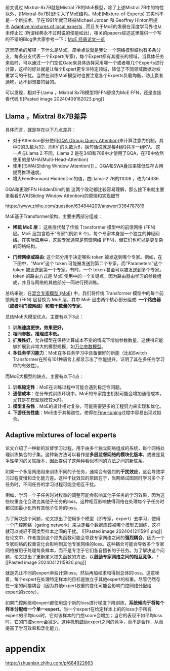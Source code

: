 前文说过 Mixtral-8x7B就是Mistral 7B的MoE模型，除了上述Mistral 7B中的特性以外，[[Mixtral-8x7B]]还引入了MoE结构。MoE(Mixture-of-Experts) 其实也不是一个新技术，早在1991年就已经被Michael Jordan 和 Geoffrey Hinton所提出 [Adaptive mixtures of local experts](https://link.zhihu.com/?target=https%3A//readpaper.com/paper/2150884987) , 而且关于MoE的发展在深度学习界也从未停止过 (所谓经典永不过时说的便是如此)，相关的papers综述这里提供一个写的不错的Blog供大家参考一下：[MoE 经典论文一览](https://zhuanlan.zhihu.com/p/542465517)

这里简单的解释一下什么是MoE，简单点说就是我让一个网络模型结构有多条分支，每条分支代表一个Expert(专家)，每个Expert都有其擅长的领域，当具体任务来临时，可以通过一个门空位Gate来具体选择采用哪一个或者哪几个Experts进行计算，这样的好处就是让每个Expert更专注特定领域，降低了不同领域数据对权重学习的干扰。当然在训练MoE模型时也要注意各个Experts负载均衡，防止赢者通吃，达不到想要的目的。

可以发现，相对于Llama ，Mixtral 8x7B模型将FFN替换为MoE FFN，还是直接看代码
![[Pasted image 20240409182023.png]]

## Llama ，Mixtral 8x7B差异
具体而言，就是存在以下几点差异：

- 对于Attention部分使用[GQA (Group Query Attention)](https://link.zhihu.com/?target=https%3A//arxiv.org/pdf/2305.13245.pdf)来计算注意力机制，其中Q的头数为32，而KV 的头数为8，换句话说就是每4组Q共享一组KV。 这一点与Llama 2 不同，Llama 2 是在34B和70B中才使用了GQA，在7B中依然使用的是MHA(Multi-Head-Attention)  
- 使用[[SWA(Sliding Window Attention)]] 。GQA和SWA叠加来降低显存占用提高推理速度。  
- 增大FeedForward HiddenDim的值，由Llama-2 7B的11008 ，改为14336  
    

GQA和更改FFN HiddenDim的值 这两个改动都比较容易理解，那么接下来就主要来看看SWA(Sliding Window Attention)的原理和实现细节

https://www.zhihu.com/question/634844209/answer/3364787819

MoE基于Transformer架构，主要由两部分组成：

- **稀疏 MoE 层：** 这些层代替了传统 Transformer 模型中的前馈网络 (FFN) 层。MoE 层包含若干“专家”(例如 8 个)，每个专家本身是一个独立的神经网络。在实际应用中，这些专家通常是前馈网络 (FFN)，但它们也可以是更复杂的网络结构。

- **门控网络或路由**: 这个部分用于决定哪些 token 被发送到哪个专家。例如，在下图中，“More”这个 token 可能被发送到第二个专家，而“Parameters”这个 token 被发送到第一个专家。有时，一个 token 甚至可以被发送到多个专家。token 的路由方式是 MoE 使用中的一个关键点，因为路由器由学习的参数组成，并且与网络的其他部分一同进行预训练。

总结来说，在[混合专家模型 (MoE)](https://www.zhihu.com/search?q=%E6%B7%B7%E5%90%88%E4%B8%93%E5%AE%B6%E6%A8%A1%E5%9E%8B%20%28MoE%29%20&search_source=Entity&hybrid_search_source=Entity&hybrid_search_extra=%7B%22sourceType%22%3A%22answer%22%2C%22sourceId%22%3A3364787819%7D) 中，我们将传统 Transformer 模型中的每个前馈网络 (FFN) 层替换为 MoE 层，其中 MoE 层由两个核心部分组成: **一个路由器（或者叫门控网络）和若干数量的专家**。

总结MoE大模型优点，主要有以下3点：

1. **训练速度更快，效果更好。**
2. **相同参数，推理成本低。**
3. **扩展性好**，允许模型在保持计算成本不变的情况下增加参数数量，这使得它能够扩展到非常大的模型规模，如[万亿参数模型](https://www.zhihu.com/search?q=%E4%B8%87%E4%BA%BF%E5%8F%82%E6%95%B0%E6%A8%A1%E5%9E%8B&search_source=Entity&hybrid_search_source=Entity&hybrid_search_extra=%7B%22sourceType%22%3A%22answer%22%2C%22sourceId%22%3A3364787819%7D)。
4. **多任务学习能力**：MoE在多任务学习中具备很好的新能（比如Switch Transformer在所有101种语言上都显示出了性能提升，证明了其在多任务学习中的有效性）。

而MoE大模型的缺点，主要有以下4点：

1. **训练稳定性**：MoE在训练过程中可能会遇到稳定性问题。
2. **通信成本**：在分布式训练环境中，MoE的专家路由机制可能会增加通信成本，尤其是在模型规模较大时。
3. **模型复杂性**：MoE的设计相对复杂，可能需要更多的工程努力来实现和优化。
4. **下游任务性能**：MoE由于其稀疏性，使得在[Fine-tuning](https://www.zhihu.com/search?q=Fine-tuning&search_source=Entity&hybrid_search_source=Entity&hybrid_search_extra=%7B%22sourceType%22%3A%22answer%22%2C%22sourceId%22%3A3364787819%7D)过程中容易出现过拟合。

## Adaptive mixtures of local experts
  
论文介绍了一种新的监督学习过程，用于由多个独立网络组成的系统，每个网络处理训练集合的子集。这种新方法可以看作是**多层监督网络的模块化版本**，或者是竞争性学习的关联版本，因此提供了这两种看似不同的方法之间的新联系。

如果一个多层网络用来训练不同的子任务，通常会有强烈的**干扰效应**，这会导致学习过程变慢和泛化能力差。这种干扰效应的原因在于，当网络试图同时学习多个子任务时，不同任务的学习过程可能会相互干扰。

例如，学习一个子任务时对权重的调整可能会影响其他子任务的学习效果，因为这些权重变化会改变其他子任务的loss。这种相互影响使得网络在处理每个子任务时都试图最小化所有其他子任务的loss。

为了解决这个问题，论文提出了使用多个模型（即专家，expert）去学习，使用一个门控网络（gating network）来决定每个数据应该被哪个模型去训练，这样就可以减轻不同类型样本之间的干扰。
![[Pasted image 20240412115911.png]]
在论文中，作者提到这个损失函数可能会导致专家网络之间的**强烈耦合**，因为一个专家网络的权重变化会影响到其他专家网络的loss。这种耦合可能会导致多个专家网络被用于处理每条样本，而不是专注于它们各自擅长的子任务。为了解决这个问题，论文提出了重新定义损失函数的方法，以**鼓励专家网络之间的相互竞争**。
![[Pasted image 20240412115920.png]]

就是先让不同的expert单独计算loss，然后再加权求和得到总体的loss。这意味着，每个expert在处理特定样本的目标是独立于其他expert的权重。尽管仍然存在一定的间接耦合（因为其他expert权重的变化可能会影响门控网络分配给expert的score）。

如果门控网络和expert都使用这个新的loss进行梯度下降训练，**系统倾向于将每个样本分配给一个单一expert**。当一个expert在给定样本上的的loss小于所有expert的平均loss时，它对该样本的门控score会增加；当它的表现不如平均loss时，它的门控score会减少。这种机制鼓励expert之间的竞争，而不是合作，从而提高了学习效率和泛化能力。




# appendix
https://zhuanlan.zhihu.com/p/684922663



